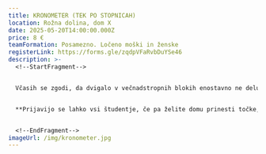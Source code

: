 ```yaml
---
title: KRONOMETER (TEK PO STOPNICAH)
location: Rožna dolina, dom X
date: 2025-05-20T14:00:00.000Z
price: 8 €
teamFormation: Posamezno. Ločeno moški in ženske
registerLink: https://forms.gle/zqdpVFaRvbDuYSe46
description: >-
  <!--StartFragment-->


  Včasih se zgodi, da dvigalo v večnadstropnih blokih enostavno ne deluje in takrat se moramo sprehoditi po neskončnih stopnicah, če se nam malce mudi, pa postane vse skupaj še toliko težje. Ravno zaradi tega pripravljamo v okviru Majskih iger posebno disciplino v domu X. Cilj igre je, da v najkrajšem možnem času premagate razdaljo od kleti pa vse do sedmega nadstropja. Vsak tekmovalec dobi eno priložnost, njegov čas se zapiše, na koncu pa se določi zmagovalca z najhitrejšim časom. Tekmovanje poteka ločeno v ženski in moški konkurenci ter je namenjeno vsem študentom in študentkam.


  **Prijavijo se lahko vsi študentje, če pa želite domu prinesti točke, morate biti stanovalec študentskega doma. S 1. mestom prinesete domu 8 točk, z 2. mestom 6 točk in s 3. mestom 4 točke.**


  <!--EndFragment-->
imageUrl: /img/kronometer.jpg
---
```

